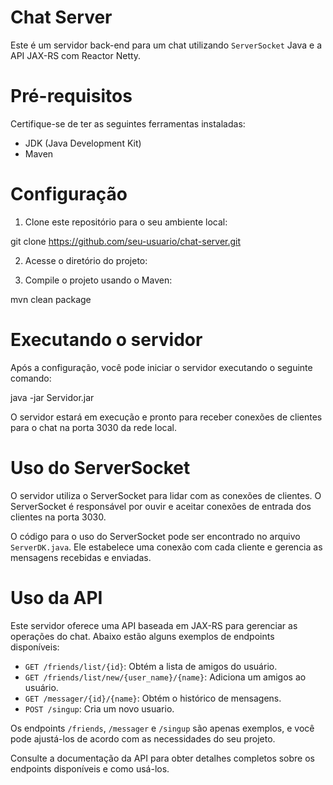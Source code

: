 
# Chat Server

Este é um servidor back-end para um chat utilizando `ServerSocket` Java e a API JAX-RS com Reactor Netty.

# Pré-requisitos

Certifique-se de ter as seguintes ferramentas instaladas:

- JDK (Java Development Kit)
- Maven

# Configuração

1. Clone este repositório para o seu ambiente local:
  
  git clone https://github.com/seu-usuario/chat-server.git

2. Acesse o diretório do projeto:


3. Compile o projeto usando o Maven:

  mvn clean package

# Executando o servidor

Após a configuração, você pode iniciar o servidor executando o seguinte comando:

java -jar Servidor.jar

O servidor estará em execução e pronto para receber conexões de clientes para o chat na porta 3030 da rede local.

# Uso do ServerSocket

O servidor utiliza o ServerSocket para lidar com as conexões de clientes. O ServerSocket é responsável por ouvir e aceitar conexões de entrada dos clientes na porta 3030.

O código para o uso do ServerSocket pode ser encontrado no arquivo `ServerDK.java`. Ele estabelece uma conexão com cada cliente e gerencia as mensagens recebidas e enviadas.

# Uso da API

Este servidor oferece uma API baseada em JAX-RS para gerenciar as operações do chat. Abaixo estão alguns exemplos de endpoints disponíveis:

- `GET /friends/list/{id}`: Obtém a lista de amigos do usuário.
- `GET /friends/list/new/{user_name}/{name}`: Adiciona um amigos ao usuário.
- `GET /messager/{id}/{name}`: Obtém o histórico de mensagens.
- `POST /singup`: Cria um novo usuario.

Os endpoints `/friends`, `/messager` e `/singup` são apenas exemplos, e você pode ajustá-los de acordo com as necessidades do seu projeto.

Consulte a documentação da API para obter detalhes completos sobre os endpoints disponíveis e como usá-los.

